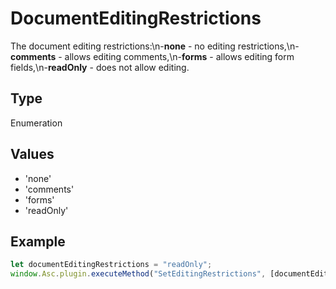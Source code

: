 # DocumentEditingRestrictions

The document editing restrictions:\n-**none** - no editing restrictions,\n-**comments** - allows editing comments,\n-**forms** - allows editing form fields,\n-**readOnly** - does not allow editing.

## Type

Enumeration

## Values

- 'none'
- 'comments'
- 'forms'
- 'readOnly'


## Example

```javascript
let documentEditingRestrictions = "readOnly";
window.Asc.plugin.executeMethod("SetEditingRestrictions", [documentEditingRestrictions]);
```
